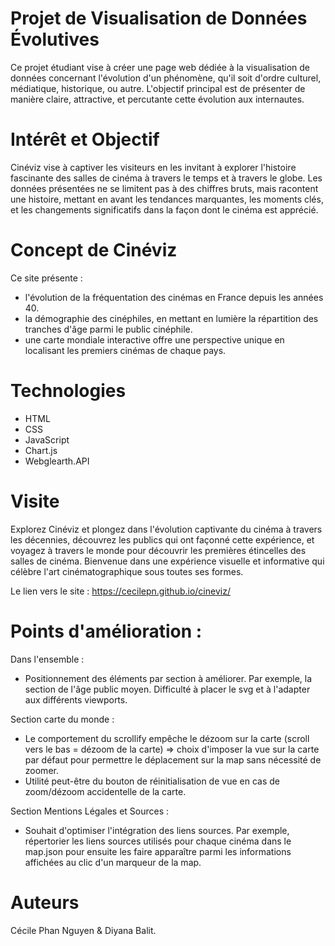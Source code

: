 # Projet de Visualisation de Données Évolutives

Ce projet étudiant vise à créer une page web dédiée à la visualisation de données concernant l'évolution d'un phénomène, qu'il soit d'ordre culturel, médiatique, historique, ou autre. L'objectif principal est de présenter de manière claire, attractive, et percutante cette évolution aux internautes.

# Intérêt et Objectif

Cinéviz vise à captiver les visiteurs en les invitant à explorer l'histoire fascinante des salles de cinéma à travers le temps et à travers le globe. Les données présentées ne se limitent pas à des chiffres bruts, mais racontent une histoire, mettant en avant les tendances marquantes, les moments clés, et les changements significatifs dans la façon dont le cinéma est apprécié.

# Concept de Cinéviz

Ce site présente : 
- l'évolution de la fréquentation des cinémas en France depuis les années 40. 
- la démographie des cinéphiles, en mettant en lumière la répartition des tranches d'âge parmi le public cinéphile. 
- une carte mondiale interactive offre une perspective unique en localisant les premiers cinémas de chaque pays.

# Technologies  

- HTML 
- CSS
- JavaScript
- Chart.js 
- Webglearth.API 

# Visite 

Explorez Cinéviz et plongez dans l'évolution captivante du cinéma à travers les décennies, découvrez les publics qui ont façonné cette expérience, et voyagez à travers le monde pour découvrir les premières étincelles des salles de cinéma. Bienvenue dans une expérience visuelle et informative qui célèbre l'art cinématographique sous toutes ses formes.

Le lien vers le site : https://cecilepn.github.io/cineviz/ 

# Points d'amélioration : 

Dans l'ensemble : 
- Positionnement des éléments par section à améliorer. Par exemple, la section de l'âge public moyen. Difficulté à placer le svg et à l'adapter aux différents viewports. 

Section carte du monde : 
- Le comportement du scrollify empêche le dézoom sur la carte (scroll vers le bas = dézoom de la carte) => choix d'imposer la vue sur la carte par défaut pour permettre le déplacement sur la map sans nécessité de zoomer. 
- Utilité peut-être du bouton de réinitialisation de vue en cas de zoom/dézoom accidentelle de la carte. 

Section Mentions Légales et Sources : 
- Souhait d'optimiser l'intégration des liens sources. Par exemple, répertorier les liens sources utilisés pour chaque cinéma dans le map.json pour ensuite les faire apparaître parmi les informations affichées au clic d'un marqueur de la map. 


# Auteurs 

Cécile Phan Nguyen & Diyana Balit. 